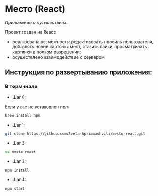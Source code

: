 # Место (React)

*Приложение о путешествиях.*

Проект создан на React:
- реализована возможность: редактировать профиль пользователя, добавлять новые карточки мест, ставить лайки, просматривать картинки в полном разрешении;
- осуществлено взаимодействие с сервером
 
## Инструкция по развертыванию приложения:

### В терминале

- Шаг 0:

Если у вас не установлен npm
```bash
brew install npm
```

- Шаг 1:
```bash
git clone https://github.com/Sveta-Apriamashvili/mesto-react.git
```

- Шаг 2:
```bash
cd mesto-react
```

- Шаг 3: 
```bash
npm install
```

- Шаг 4:
```bash
npm start
```

